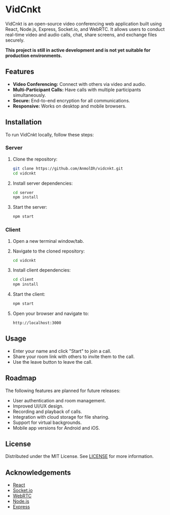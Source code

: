 # VidCnkt

VidCnkt is an open-source video conferencing web application built using React, Node.js, Express, Socket.io, and WebRTC. It allows users to conduct real-time video and audio calls, chat, share screens, and exchange files securely.

**This project is still in active development and is not yet suitable for production environments.**

## Features

- **Video Conferencing:** Connect with others via video and audio.
- **Multi-Participant Calls:** Have calls with multiple participants simultaneously.
- **Secure:** End-to-end encryption for all communications.
- **Responsive:** Works on desktop and mobile browsers.

## Installation

To run VidCnkt locally, follow these steps:

### Server

1. Clone the repository:
   ```bash
   git clone https://github.com/AnmolDh/vidcnkt.git
   cd vidcnkt
   ```

2. Install server dependencies:
   ```bash
   cd server
   npm install
   ```

3. Start the server:
   ```bash
   npm start
   ```

### Client

1. Open a new terminal window/tab.

2. Navigate to the cloned repository:
   ```bash
   cd vidcnkt
   ```

3. Install client dependencies:
   ```bash
   cd client
   npm install
   ```

4. Start the client:
   ```bash
   npm start
   ```

5. Open your browser and navigate to:
   ```
   http://localhost:3000
   ```

## Usage

- Enter your name and click "Start" to join a call.
- Share your room link with others to invite them to the call.
- Use the leave button to leave the call.

## Roadmap

The following features are planned for future releases:

- User authentication and room management.
- Improved UI/UX design.
- Recording and playback of calls.
- Integration with cloud storage for file sharing.
- Support for virtual backgrounds.
- Mobile app versions for Android and iOS.


## License

Distributed under the MIT License. See [LICENSE](LICENSE) for more information.

## Acknowledgements

- [React](https://react.dev/)
- [Socket.io](https://socket.io/)
- [WebRTC](https://webrtc.org/)
- [Node.js](https://nodejs.org/)
- [Express](https://expressjs.com/)
